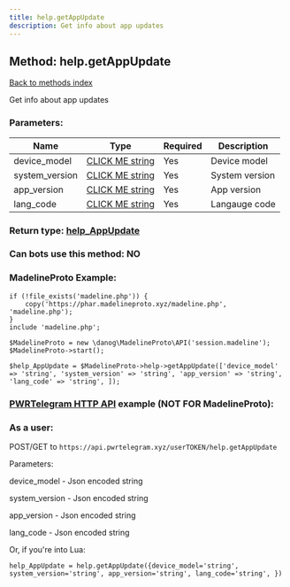 ```yaml
---
title: help.getAppUpdate
description: Get info about app updates
---
```

## Method: help.getAppUpdate  
[Back to methods index](index.md)


Get info about app updates

### Parameters:

| Name     |    Type       | Required | Description |
|----------|---------------|----------|-------------|
|device\_model|[CLICK ME string](../types/string.md) | Yes|Device model|
|system\_version|[CLICK ME string](../types/string.md) | Yes|System version|
|app\_version|[CLICK ME string](../types/string.md) | Yes|App version|
|lang\_code|[CLICK ME string](../types/string.md) | Yes|Langauge code|


### Return type: [help\_AppUpdate](../types/help_AppUpdate.md)

### Can bots use this method: **NO**


### MadelineProto Example:


```
if (!file_exists('madeline.php')) {
    copy('https://phar.madelineproto.xyz/madeline.php', 'madeline.php');
}
include 'madeline.php';

$MadelineProto = new \danog\MadelineProto\API('session.madeline');
$MadelineProto->start();

$help_AppUpdate = $MadelineProto->help->getAppUpdate(['device_model' => 'string', 'system_version' => 'string', 'app_version' => 'string', 'lang_code' => 'string', ]);
```

### [PWRTelegram HTTP API](https://pwrtelegram.xyz) example (NOT FOR MadelineProto):



### As a user:

POST/GET to `https://api.pwrtelegram.xyz/userTOKEN/help.getAppUpdate`

Parameters:

device_model - Json encoded string

system_version - Json encoded string

app_version - Json encoded string

lang_code - Json encoded string




Or, if you're into Lua:

```
help_AppUpdate = help.getAppUpdate({device_model='string', system_version='string', app_version='string', lang_code='string', })
```

